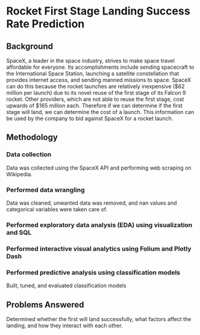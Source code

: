 # Rocket First Stage Landing Success Rate Prediction

## Background
SpaceX, a leader in the space industry, strives to make space travel affordable for everyone. Its accomplishments include sending spacecraft to the International Space Station, launching a satellite constellation that provides internet access, and sending manned missions to space. SpaceX can do this because the rocket launches are relatively inexpensive ($62 million per launch) due to its novel reuse of the first stage of its Falcon 9 rocket. Other providers, which are not able to reuse the first stage, cost upwards of $165 million each. Therefore if we can determine if the first stage will land, we can determine the cost of a launch. This information can be used by the company to bid against SpaceX for a rocket launch.

## Methodology
### Data collection
Data was collected using the SpaceX API and performing web scraping on Wikipedia.
### Performed data wrangling
Data was cleaned, unwanted data was removed, and nan values and categorical variables were taken care of.
### Performed exploratory data analysis (EDA) using visualization and SQL
### Performed interactive visual analytics using Folium and Plotly Dash
### Performed predictive analysis using classification models
Built, tuned, and evaluated classification models

## Problems Answered
Determined whether the first will land successfully, what factors affect the landing, and how they interact with each other.

